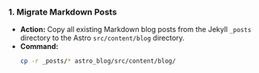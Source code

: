 ### 1. Migrate Markdown Posts

*   **Action:** Copy all existing Markdown blog posts from the Jekyll `_posts` directory to the Astro `src/content/blog` directory.
*   **Command:**
    ```bash
    cp -r _posts/* astro_blog/src/content/blog/
    ```